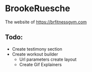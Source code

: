 # BrookeRuesche
The website of https://brfitnessgym.com

## Todo:
* Create testimony section
* Create workout builder
    * Url parameters create layout
    * Create Gif Explainers
